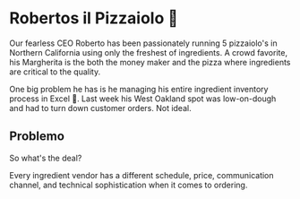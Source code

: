 # Robertos il Pizzaiolo 🍕

Our fearless CEO Roberto has been passionately running 5 pizzaiolo's in Northern California using only the freshest of ingredients. A crowd favorite, his Margherita is the both the money maker and the pizza where ingredients are critical to the quality.

One big problem he has is he managing his entire ingredient inventory process in Excel 🤯. Last week his West Oakland spot was low-on-dough and had to turn down customer orders. Not ideal.


## Problemo

So what's the deal?

Every ingredient vendor has a different schedule, price, communication channel, and technical sophistication when it comes to ordering.
